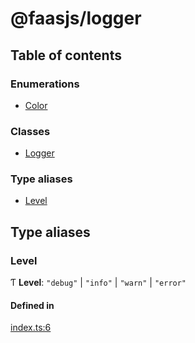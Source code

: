 # @faasjs/logger

## Table of contents

### Enumerations

- [Color](enums/Color.md)

### Classes

- [Logger](classes/Logger.md)

### Type aliases

- [Level](modules.md#level)

## Type aliases

### Level

Ƭ **Level**: ``"debug"`` \| ``"info"`` \| ``"warn"`` \| ``"error"``

#### Defined in

[index.ts:6](https://github.com/faasjs/faasjs/blob/1705fd2/packages/logger/src/index.ts#L6)

